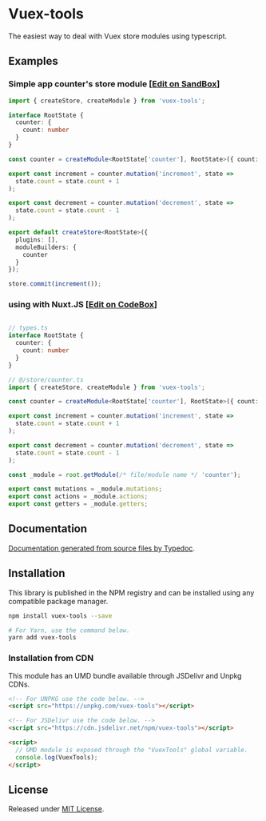 # Vuex-tools

The easiest way to deal with Vuex store modules using typescript.

## Examples

### Simple app counter's store module [[Edit on SandBox](https://codesandbox.io/s/vuex-tools-example-vz2of?file=/src/store/index.ts)]

```ts
import { createStore, createModule } from 'vuex-tools';

interface RootState {
  counter: {
    count: number
  }
}

const counter = createModule<RootState['counter'], RootState>({ count: 0 });

export const increment = counter.mutation('increment', state =>
  state.count = state.count + 1
);

export const decrement = counter.mutation('decrement', state =>
  state.count = state.count - 1
);

export default createStore<RootState>({
  plugins: [],
  moduleBuilders: {
    counter
  }
});

store.commit(increment());
```

### using with Nuxt.JS [[Edit on CodeBox](https://codesandbox.io/s/vuex-tools-nuxt-example-fvksv?file=/store/index.js)]

```ts

// types.ts
interface RootState {
  counter: {
    count: number
  }
}

// @/store/counter.ts
import { createStore, createModule } from 'vuex-tools';

const counter = createModule<RootState['counter'], RootState>({ count: 0 });

export const increment = counter.mutation('increment', state =>
  state.count = state.count + 1
);

export const decrement = counter.mutation('decrement', state =>
  state.count = state.count - 1
);

const _module = root.getModule(/* file/module name */ 'counter');

export const mutations = _module.mutations;
export const actions = _module.actions;
export const getters = _module.getters;
```

## Documentation

[Documentation generated from source files by Typedoc](./docs/README.md).

## Installation

This library is published in the NPM registry and can be installed using any compatible package manager.

```sh
npm install vuex-tools --save

# For Yarn, use the command below.
yarn add vuex-tools
```

### Installation from CDN

This module has an UMD bundle available through JSDelivr and Unpkg CDNs.

```html
<!-- For UNPKG use the code below. -->
<script src="https://unpkg.com/vuex-tools"></script>

<!-- For JSDelivr use the code below. -->
<script src="https://cdn.jsdelivr.net/npm/vuex-tools"></script>

<script>
  // UMD module is exposed through the "VuexTools" global variable.
  console.log(VuexTools);
</script>
```

## License

Released under [MIT License](./LICENSE).

